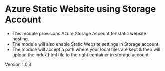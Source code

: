 # Azure Static Website using Storage Account
- This module provisions Azure Storage Account for static website hosting.
- The module will also enable Static Website settings in Storage account
- The module will accept a path where your local files are kept & then will upload the index.html file to the right container in storage account


Version 1.0.3

